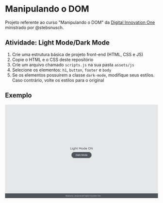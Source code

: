 # Manipulando o DOM

Projeto referente ao curso "Manipulando o DOM" da [Digital Innovation One](https://digitalinnovation.one/) ministrado por @stebsnusch.

## Atividade: Light Mode/Dark Mode

1. Crie uma estrutura básica de projeto front-end (HTML, CSS e JS)
2. Copie o HTML e o CSS deste repositório
3. Crie um arquivo chamado `scripts.js` na sua pasta `assets/js`
4. Selecione os elementos: `h1`, `button`, `footer` e `body`
5. Se os elementos possuirem a classe `dark-mode`, modifique seus estilos. Caso contrário, volte os estilos para o original

## Exemplo

![Exercício Dark Mode e Light Mode](./dark-mode-exercicio.gif)
